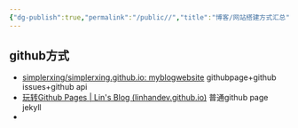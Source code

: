 ```yaml
---
{"dg-publish":true,"permalink":"/public//","title":"博客/网站搭建方式汇总"}
---
```



## github方式

- [simplerxing/simplerxing.github.io: myblogwebsite](https://github.com/simplerxing/simplerxing.github.io) githubpage+github issues+github api
- [玩转Github Pages | Lin's Blog (linhandev.github.io)](https://linhandev.github.io/posts/Github-Page/) 普通github page jekyll
- 